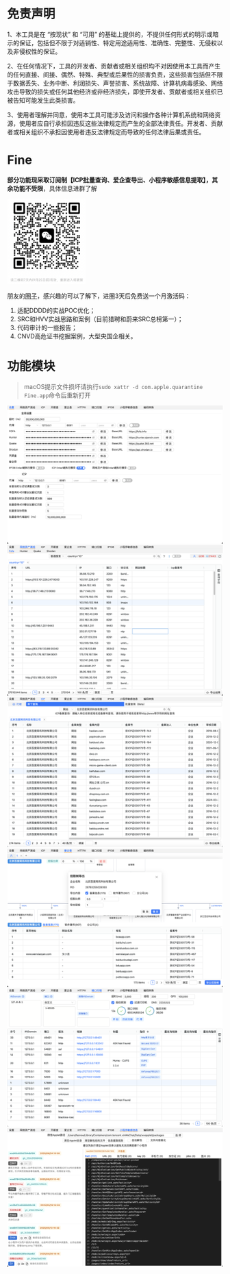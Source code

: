 # 免责声明
1、本工具是在 “按现状” 和 “可用” 的基础上提供的，不提供任何形式的明示或暗示的保证，包括但不限于对适销性、特定用途适用性、准确性、完整性、无侵权以及非侵权性的保证。

2、在任何情况下，工具的开发者、贡献者或相关组织均不对因使用本工具而产生的任何直接、间接、偶然、特殊、典型或后果性的损害负责，这些损害包括但不限于数据丢失、业务中断、利润损失、声誉损害、系统故障、计算机病毒感染、网络攻击导致的损失或任何其他经济或非经济损失，即使开发者、贡献者或相关组织已被告知可能发生此类损害。

3、使用者理解并同意，使用本工具可能涉及访问和操作各种计算机系统和网络资源，使用者应自行承担因违反这些法律规定而产生的全部法律责任。开发者、贡献者或相关组织不承担因使用者违反法律规定而导致的任何法律后果或责任。

# Fine
<b>部分功能现采取订阅制【ICP批量查询、爱企查导出、小程序敏感信息提取】，其余功能不受限</b>，具体信息进群了解


<img src="README_images/qrcode.png" alt="alt text" height="200" />


朋友的[圈子](https://pc.fenchuan8.com/#/index?forum=106741&yqm=11GB)，感兴趣的可以了解下，进圈3天后免费送一个月激活码：
1. 适配DDDD的实战POC优化；
2. SRC和HVV实战思路和案例（目前猎聘和蔚来SRC总榜第一）；
3. 代码审计的一些报告；
4. CNVD高危证书挖掘案例，大型央国企相关。


# 功能模块

> macOS提示文件损坏请执行`sudo xattr -d com.apple.quarantine Fine.app`命令后重新打开

![1](README_images/setting.png)
![2](README_images/fofa.png)
![3](README_images/icp.png)
![4](README_images/aiqicha.png)
![5](README_images/portscan.png)
![6](README_images/miniapp.png)
